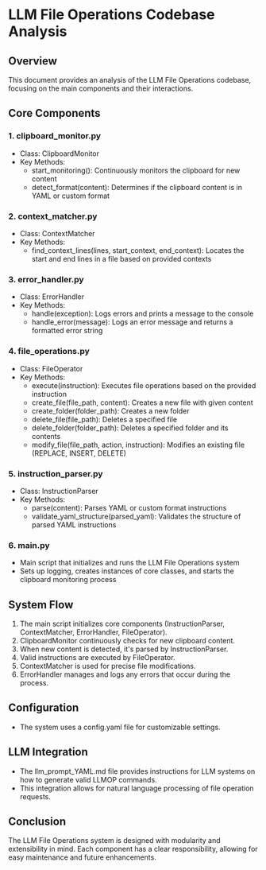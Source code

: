 # LLM File Operations Codebase Analysis

## Overview

This document provides an analysis of the LLM File Operations codebase, focusing on the main components and their interactions.

## Core Components

### 1. clipboard_monitor.py

- Class: ClipboardMonitor
- Key Methods:
  - start_monitoring(): Continuously monitors the clipboard for new content
  - detect_format(content): Determines if the clipboard content is in YAML or custom format

### 2. context_matcher.py

- Class: ContextMatcher
- Key Methods:
  - find_context_lines(lines, start_context, end_context): Locates the start and end lines in a file based on provided contexts

### 3. error_handler.py

- Class: ErrorHandler
- Key Methods:
  - handle(exception): Logs errors and prints a message to the console
  - handle_error(message): Logs an error message and returns a formatted error string

### 4. file_operations.py

- Class: FileOperator
- Key Methods:
  - execute(instruction): Executes file operations based on the provided instruction
  - create_file(file_path, content): Creates a new file with given content
  - create_folder(folder_path): Creates a new folder
  - delete_file(file_path): Deletes a specified file
  - delete_folder(folder_path): Deletes a specified folder and its contents
  - modify_file(file_path, action, instruction): Modifies an existing file (REPLACE, INSERT, DELETE)

### 5. instruction_parser.py

- Class: InstructionParser
- Key Methods:
  - parse(content): Parses YAML or custom format instructions
  - validate_yaml_structure(parsed_yaml): Validates the structure of parsed YAML instructions

### 6. main.py

- Main script that initializes and runs the LLM File Operations system
- Sets up logging, creates instances of core classes, and starts the clipboard monitoring process

## System Flow

1. The main script initializes core components (InstructionParser, ContextMatcher, ErrorHandler, FileOperator).
2. ClipboardMonitor continuously checks for new clipboard content.
3. When new content is detected, it's parsed by InstructionParser.
4. Valid instructions are executed by FileOperator.
5. ContextMatcher is used for precise file modifications.
6. ErrorHandler manages and logs any errors that occur during the process.

## Configuration

- The system uses a config.yaml file for customizable settings.

## LLM Integration

- The llm_prompt_YAML.md file provides instructions for LLM systems on how to generate valid LLMOP commands.
- This integration allows for natural language processing of file operation requests.

## Conclusion

The LLM File Operations system is designed with modularity and extensibility in mind. Each component has a clear responsibility, allowing for easy maintenance and future enhancements.